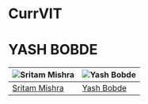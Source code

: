 # CurrVIT
<h1> YASH BOBDE </h1>

![Sritam Mishra](https://avatars.githubusercontent.com/u/79492275?v=2) | ![Yash Bobde](https://avatars.githubusercontent.com/u/73872418?v=2)
--- | ---
[Sritam Mishra](https://github.com/ENVIRYO2112VIT) | [Yash Bobde](https://github.com/ysbobde)

